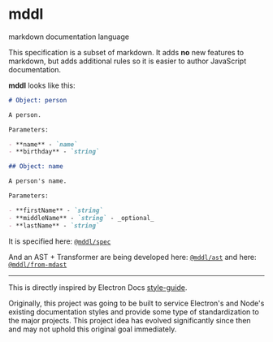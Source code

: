 # mddl

markdown documentation language

This specification is a subset of markdown. It adds **no** new features to markdown, but adds additional rules so it is easier to author JavaScript documentation.

**mddl** looks like this:

```md
# Object: person

A person.

Parameters:

- **name** - `name`
- **birthday** - `string`

## Object: name

A person's name.

Parameters:

- **firstName** - `string`
- **middleName** - `string` - _optional_
- **lastName** - `string`
```

It is specified here: [`@mddl/spec`](./packages/spec/)

And an AST + Transformer are being developed here: [`@mddl/ast`](./packages/ast/) and here: [`@mddl/from-mdast`](./packages/from-mdast/)

---

This is directly inspired by Electron Docs [style-guide](https://github.com/electron/electron/blob/master/docs/styleguide.md). 

Originally, this project was going to be built to service Electron's and Node's existing documentation styles and provide some type of standardization to the major projects. This project idea has evolved significantly since then and may not uphold this original goal immediately.
